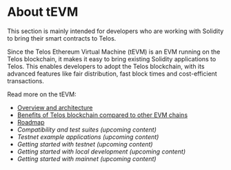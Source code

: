 # About tEVM

This section is mainly intended for developers who are working with Solidity to bring their smart contracts to Telos.

Since the Telos Ethereum Virtual Machine (tEVM) is an EVM running on the Telos blockchain, it makes it easy to bring existing Solidity applications to Telos. This enables developers to adopt the Telos blockchain, with its advanced features like fair distribution, fast block times and cost-efficient transactions.

Read more on the tEVM:

* [Overview and architecture](overview-and-architecture.md)
* [Benefits of Telos blockchain compared to other EVM chains ](comparing-telos-to-other-evm-chains.md)
* [Roadmap ](roadmap.md)
* _Compatibility and test suites (upcoming content)_
* _Testnet example applications (upcoming content)_
* _Getting started with testnet (upcoming content)_
* _Getting started with local development (upcoming content)_
* _Getting started with mainnet (upcoming content)_


